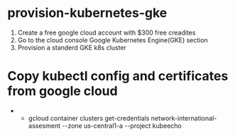 # provision-kubernetes-gke

1) Create a free google cloud account with $300 free creadites
2) Go to the cloud console Google Kubernetes Engine(GKE) section 
3) Provision a standerd GKE k8s cluster

# Copy kubectl config and certificates from google cloud

* * gcloud container clusters get-credentials network-international-assesment --zone us-central1-a --project kubeecho
